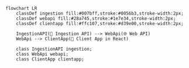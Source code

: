 ﻿```mermaid
flowchart LR
    classDef ingestion fill:#007bff,stroke:#0056b3,stroke-width:2px;
    classDef webapi fill:#28a745,stroke:#1e7e34,stroke-width:2px;
    classDef clientapp fill:#ffc107,stroke:#d39e00,stroke-width:2px;

    IngestionAPI(🔄 Ingestion API) --> WebApi(🌐 Web API)
    WebApi --> ClientApp(📱 Client App in React)

    class IngestionAPI ingestion;
    class WebApi webapi;
    class ClientApp clientapp;
```